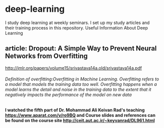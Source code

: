 # deep-learning
I study deep learning at weekly seminars. I set up my study articles and their training process in this repository. Useful Information About Deep Learning


##  article: Dropout: A Simple Way to Prevent Neural Networks from Overfitting
http://jmlr.org/papers/volume15/srivastava14a.old/srivastava14a.pdf
###### Definition of overfitting:Overfitting in Machine Learning. Overfitting refers to a model that models the training data too well. Overfitting happens when a model learns the detail and noise in the training data to the extent that it negatively impacts the performance of the model on new data
#### I watched the fifth part of Dr. Mohammad Ali Keivan Rad's teaching https://www.aparat.com/v/ro9BQ and Course slides and references can be found on the course site http://ceit.aut.ac.ir/~keyvanrad/DL961.html
